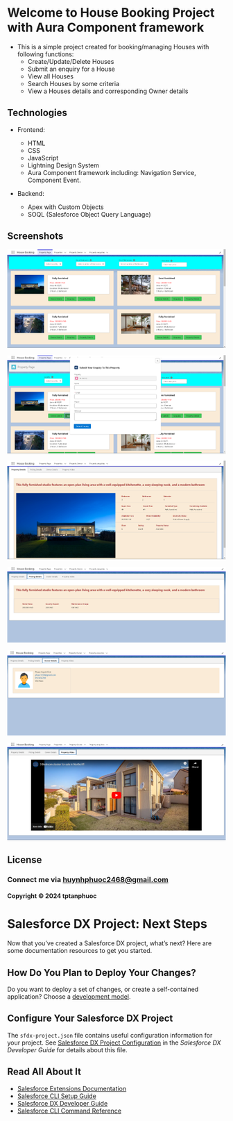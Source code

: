 # Welcome to House Booking Project with Aura Component framework

- This is a simple project created for booking/managing Houses with following functions:
	- Create/Update/Delete Houses
	- Submit an enquiry for a House
	- View all Houses
	- Search Houses by some criteria
	- View a Houses details and corresponding Owner details

## Technologies

- Frontend:
  - HTML
  - CSS
  - JavaScript
  - Lightning Design System
  - Aura Component framework including: Navigation Service, Component Event.

- Backend:
  - Apex with Custom Objects
  - SOQL (Salesforce Object Query Language)

## Screenshots
![images](https://github.com/tptanphuoc/House-Booking-Aura/blob/main/images/1.png)

![images](https://github.com/tptanphuoc/House-Booking-Aura/blob/main/images/2.png)

![images](https://github.com/tptanphuoc/House-Booking-Aura/blob/main/images/3.png)

![images](https://github.com/tptanphuoc/House-Booking-Aura/blob/main/images/4.png)

![images](https://github.com/tptanphuoc/House-Booking-Aura/blob/main/images/5.png)

![images](https://github.com/tptanphuoc/House-Booking-Aura/blob/main/images/6.png)

## License

### Connect me via huynhphuoc2468@gmail.com
#### Copyright &#169; 2024 tptanphuoc

# Salesforce DX Project: Next Steps

Now that you’ve created a Salesforce DX project, what’s next? Here are some documentation resources to get you started.

## How Do You Plan to Deploy Your Changes?

Do you want to deploy a set of changes, or create a self-contained application? Choose a [development model](https://developer.salesforce.com/tools/vscode/en/user-guide/development-models).

## Configure Your Salesforce DX Project

The `sfdx-project.json` file contains useful configuration information for your project. See [Salesforce DX Project Configuration](https://developer.salesforce.com/docs/atlas.en-us.sfdx_dev.meta/sfdx_dev/sfdx_dev_ws_config.htm) in the _Salesforce DX Developer Guide_ for details about this file.

## Read All About It

- [Salesforce Extensions Documentation](https://developer.salesforce.com/tools/vscode/)
- [Salesforce CLI Setup Guide](https://developer.salesforce.com/docs/atlas.en-us.sfdx_setup.meta/sfdx_setup/sfdx_setup_intro.htm)
- [Salesforce DX Developer Guide](https://developer.salesforce.com/docs/atlas.en-us.sfdx_dev.meta/sfdx_dev/sfdx_dev_intro.htm)
- [Salesforce CLI Command Reference](https://developer.salesforce.com/docs/atlas.en-us.sfdx_cli_reference.meta/sfdx_cli_reference/cli_reference.htm)
